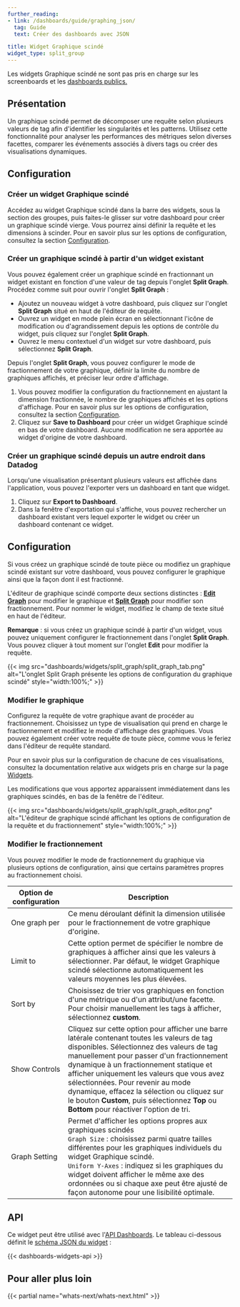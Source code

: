 ```yaml
---
further_reading:
- link: /dashboards/guide/graphing_json/
  tag: Guide
  text: Créer des dashboards avec JSON

title: Widget Graphique scindé
widget_type: split_group
---
```


<div class="alert alert-info">Les widgets Graphique scindé ne sont pas pris en charge sur les screenboards et les <a href="https://docs.datadoghq.com/dashboards/sharing/#share-a-dashboard-by-public-url">dashboards publics.</a></div>

## Présentation

Un graphique scindé permet de décomposer une requête selon plusieurs valeurs de tag afin d'identifier les singularités et les patterns. Utilisez cette fonctionnalité pour analyser les performances des métriques selon diverses facettes, comparer les événements associés à divers tags ou créer des visualisations dynamiques.

## Configuration

### Créer un widget Graphique scindé

Accédez au widget Graphique scindé dans la barre des widgets, sous la section des groupes, puis faites-le glisser sur votre dashboard pour créer un graphique scindé vierge. Vous pourrez ainsi définir la requête et les dimensions à scinder. Pour en savoir plus sur les options de configuration, consultez la section [Configuration](#configuration).

### Créer un graphique scindé à partir d'un widget existant

Vous pouvez également créer un graphique scindé en fractionnant un widget existant en fonction d'une valeur de tag depuis l'onglet **Split Graph**. Procédez comme suit pour ouvrir l'onglet **Split Graph** :
- Ajoutez un nouveau widget à votre dashboard, puis cliquez sur l'onglet **Split Graph** situé en haut de l'éditeur de requête.
- Ouvrez un widget en mode plein écran en sélectionnant l'icône de modification ou d'agrandissement depuis les options de contrôle du widget, puis cliquez sur l'onglet **Split Graph**.
- Ouvrez le menu contextuel d'un widget sur votre dashboard, puis sélectionnez **Split Graph**.

Depuis l'onglet **Split Graph**, vous pouvez configurer le mode de fractionnement de votre graphique, définir la limite du nombre de graphiques affichés, et préciser leur ordre d'affichage.
1. Vous pouvez modifier la configuration du fractionnement en ajustant la dimension fractionnée, le nombre de graphiques affichés et les options d'affichage. Pour en savoir plus sur les options de configuration, consultez la section [Configuration](#configuration).
2. Cliquez sur **Save to Dashboard** pour créer un widget Graphique scindé en bas de votre dashboard. Aucune modification ne sera apportée au widget d'origine de votre dashboard.

### Créer un graphique scindé depuis un autre endroit dans Datadog

Lorsqu'une visualisation présentant plusieurs valeurs est affichée dans l'application, vous pouvez l'exporter vers un dashboard en tant que widget.
1. Cliquez sur **Export to Dashboard**.
1. Dans la fenêtre d'exportation qui s'affiche, vous pouvez rechercher un dashboard existant vers lequel exporter le widget ou créer un dashboard contenant ce widget.

## Configuration

Si vous créez un graphique scindé de toute pièce ou modifiez un graphique scindé existant sur votre dashboard, vous pouvez configurer le graphique ainsi que la façon dont il est fractionné.

L'éditeur de graphique scindé comporte deux sections distinctes : [**Edit Graph**](#modifier-le-graphique) pour modifier le graphique et [**Split Graph**](#modifier-le-fractionnement) pour modifier son fractionnement. Pour nommer le widget, modifiez le champ de texte situé en haut de l'éditeur.

**Remarque** : si vous créez un graphique scindé à partir d'un widget, vous pouvez uniquement configurer le fractionnement dans l'onglet **Split Graph**. Vous pouvez cliquer à tout moment sur l'onglet **Edit** pour modifier la requête.

{{< img src="dashboards/widgets/split_graph/split_graph_tab.png" alt="L'onglet Split Graph présente les options de configuration du graphique scindé" style="width:100%;" >}}

### Modifier le graphique

Configurez la requête de votre graphique avant de procéder au fractionnement. Choisissez un type de visualisation qui prend en charge le fractionnement et modifiez le mode d'affichage des graphiques. Vous pouvez également créer votre requête de toute pièce, comme vous le feriez dans l'éditeur de requête standard.

Pour en savoir plus sur la configuration de chacune de ces visualisations, consultez la documentation relative aux widgets pris en charge sur la page [Widgets][1].

Les modifications que vous apportez apparaissent immédiatement dans les graphiques scindés, en bas de la fenêtre de l'éditeur.

{{< img src="dashboards/widgets/split_graph/split_graph_editor.png" alt="L'éditeur de graphique scindé affichant les options de configuration de la requête et du fractionnement" style="width:100%;" >}}

### Modifier le fractionnement

Vous pouvez modifier le mode de fractionnement du graphique via plusieurs options de configuration, ainsi que certains paramètres propres au fractionnement choisi.

| Option de configuration | Description    |
| ---  | ----------- |
| One graph per | Ce menu déroulant définit la dimension utilisée pour le fractionnement de votre graphique d'origine. |
| Limit to | Cette option permet de spécifier le nombre de graphiques à afficher ainsi que les valeurs à sélectionner. Par défaut, le widget Graphique scindé sélectionne automatiquement les valeurs moyennes les plus élevées. |
| Sort by | Choisissez de trier vos graphiques en fonction d'une métrique ou d'un attribut/une facette. Pour choisir manuellement les tags à afficher, sélectionnez **custom**. |
| Show Controls | Cliquez sur cette option pour afficher une barre latérale contenant toutes les valeurs de tag disponibles. Sélectionnez des valeurs de tag manuellement pour passer d'un fractionnement dynamique à un fractionnement statique et afficher uniquement les valeurs que vous avez sélectionnées. Pour revenir au mode dynamique, effacez la sélection ou cliquez sur le bouton **Custom**, puis sélectionnez **Top** ou **Bottom** pour réactiver l'option de tri.|
| Graph Setting | Permet d'afficher les options propres aux graphiques scindés</br>`Graph Size` : choisissez parmi quatre tailles différentes pour les graphiques individuels du widget Graphique scindé.</br>`Uniform Y-Axes` : indiquez si les graphiques du widget doivent afficher le même axe des ordonnées ou si chaque axe peut être ajusté de façon autonome pour une lisibilité optimale.|

## API

Ce widget peut être utilisé avec l'[API Dashboards][2]. Le tableau ci-dessous définit le [schéma JSON du widget][3] :

{{< dashboards-widgets-api >}}

## Pour aller plus loin

{{< partial name="whats-next/whats-next.html" >}}

[1]: /fr/dashboards/widgets/
[2]: /fr/api/latest/dashboards/
[3]: /fr/dashboards/graphing_json/widget_json/
